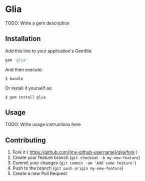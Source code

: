 # Glia

TODO: Write a gem description

## Installation

Add this line to your application's Gemfile:

```ruby
gem 'glia'
```

And then execute:

    $ bundle

Or install it yourself as:

    $ gem install glia

## Usage

TODO: Write usage instructions here

## Contributing

1. Fork it ( https://github.com/[my-github-username]/glia/fork )
2. Create your feature branch (`git checkout -b my-new-feature`)
3. Commit your changes (`git commit -am 'Add some feature'`)
4. Push to the branch (`git push origin my-new-feature`)
5. Create a new Pull Request
